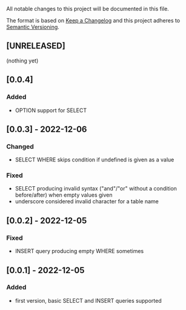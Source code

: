 All notable changes to this project will be documented in this file.

The format is based on [Keep a Changelog](http://keepachangelog.com/en/1.0.0/)
and this project adheres to [Semantic Versioning](http://semver.org/spec/v2.0.0.html).

## [UNRELEASED]
(nothing yet)

## [0.0.4]
### Added
- OPTION support for SELECT

## [0.0.3] - 2022-12-06
### Changed
- SELECT WHERE skips condition if undefined is given as a value
### Fixed
- SELECT producing invalid syntax ("and"/"or" without a condition before/after) when empty values given
- underscore considered invalid character for a table name

## [0.0.2] - 2022-12-05
### Fixed
- INSERT query producing empty WHERE sometimes

## [0.0.1] - 2022-12-05
### Added
- first version, basic SELECT and INSERT queries supported
